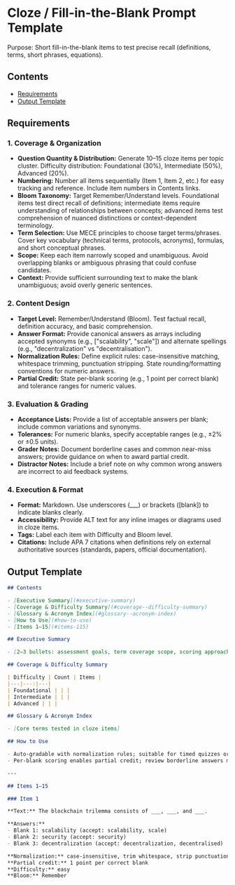 # Cloze / Fill-in-the-Blank Prompt Template

Purpose: Short fill-in-the-blank items to test precise recall (definitions, terms, short phrases, equations).

## Contents

- [Requirements](#requirements)
- [Output Template](#output-template)

## Requirements

### 1. Coverage & Organization

- **Question Quantity & Distribution:** Generate 10–15 cloze items per topic cluster. Difficulty distribution: Foundational (30%), Intermediate (50%), Advanced (20%).
- **Numbering:** Number all items sequentially (Item 1, Item 2, etc.) for easy tracking and reference. Include item numbers in Contents links.
- **Bloom Taxonomy:** Target Remember/Understand levels. Foundational items test direct recall of definitions; intermediate items require understanding of relationships between concepts; advanced items test comprehension of nuanced distinctions or context-dependent terminology.
- **Term Selection:** Use MECE principles to choose target terms/phrases. Cover key vocabulary (technical terms, protocols, acronyms), formulas, and short conceptual phrases.
- **Scope:** Keep each item narrowly scoped and unambiguous. Avoid overlapping blanks or ambiguous phrasing that could confuse candidates.
- **Context:** Provide sufficient surrounding text to make the blank unambiguous; avoid overly generic sentences.

### 2. Content Design

- **Target Level:** Remember/Understand (Bloom). Test factual recall, definition accuracy, and basic comprehension.
- **Answer Format:** Provide canonical answers as arrays including accepted synonyms (e.g., ["scalability", "scale"]) and alternate spellings (e.g., "decentralization" vs "decentralisation").
- **Normalization Rules:** Define explicit rules: case-insensitive matching, whitespace trimming, punctuation stripping. State rounding/formatting conventions for numeric answers.
- **Partial Credit:** State per-blank scoring (e.g., 1 point per correct blank) and tolerance ranges for numeric values.

### 3. Evaluation & Grading

- **Acceptance Lists:** Provide a list of acceptable answers per blank; include common variations and synonyms.
- **Tolerances:** For numeric blanks, specify acceptable ranges (e.g., ±2% or ±0.5 units).
- **Grader Notes:** Document borderline cases and common near-miss answers; provide guidance on when to award partial credit.
- **Distractor Notes:** Include a brief note on why common wrong answers are incorrect to aid feedback systems.

### 4. Execution & Format

- **Format:** Markdown. Use underscores (___) or brackets ([blank]) to indicate blanks clearly.
- **Accessibility:** Provide ALT text for any inline images or diagrams used in cloze items.
- **Tags:** Label each item with Difficulty and Bloom level.
- **Citations:** Include APA 7 citations when definitions rely on external authoritative sources (standards, papers, official documentation).

## Output Template

```markdown
## Contents

- [Executive Summary](#executive-summary)
- [Coverage & Difficulty Summary](#coverage--difficulty-summary)
- [Glossary & Acronym Index](#glossary--acronym-index)
- [How to Use](#how-to-use)
- [Items 1–15](#items-115)

## Executive Summary

- [2–3 bullets: assessment goals, term coverage scope, scoring approach]

## Coverage & Difficulty Summary

| Difficulty | Count | Items |
|---|---:|---|
| Foundational | | |
| Intermediate | | |
| Advanced | | |

## Glossary & Acronym Index

- [Core terms tested in cloze items]

## How to Use

- Auto-gradable with normalization rules; suitable for timed quizzes or self-assessment
- Per-blank scoring enables partial credit; review borderline answers manually

---

## Items 1–15

### Item 1

**Text:** The blockchain trilemma consists of ___, ___, and ___.

**Answers:**
- Blank 1: scalability (accept: scalability, scale)
- Blank 2: security (accept: security)
- Blank 3: decentralization (accept: decentralization, decentralised)

**Normalization:** case-insensitive, trim whitespace, strip punctuation  
**Partial credit:** 1 point per correct blank  
**Difficulty:** easy  
**Bloom:** Remember
```
